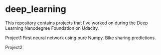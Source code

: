 # deep_learning
This repository contains projects that I've worked on during the Deep Learning Nanodegree Foundation on Udacity.

Project1
First neural network using pure Numpy. Bike sharing predictions.

Project2
